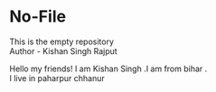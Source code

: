 # No-File
This is the empty repository<br>
Author - Kishan Singh Rajput <br>

Hello my friends! I am Kishan Singh .I am from bihar .<br>
I live in paharpur chhanur

